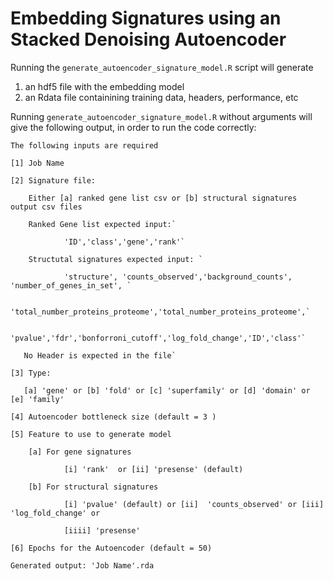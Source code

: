 # Embedding Signatures using an Stacked Denoising Autoencoder

Running the `generate_autoencoder_signature_model.R` script will generate 

1) an hdf5 file with the embedding model 
2) an Rdata file containining training data, headers, performance, etc  

Running `generate_autoencoder_signature_model.R` without arguments will give the following output, in order to run the code correctly: 

`The following inputs are required`

`[1] Job Name`

`[2] Signature file: `

        Either [a] ranked gene list csv or [b] structural signatures output csv files

        Ranked Gene list expected input:`
        
                'ID','class','gene','rank'`
        
        Structutal signatures expected input: `
        
                'structure', 'counts_observed','background_counts', 'number_of_genes_in_set', `
                
                'total_number_proteins_proteome','total_number_proteins_proteome',`
                
                'pvalue','fdr','bonforroni_cutoff','log_fold_change','ID','class'`
        
       No Header is expected in the file`

`[3] Type:`

       [a] 'gene' or [b] 'fold' or [c] 'superfamily' or [d] 'domain' or [e] 'family'

`[4] Autoencoder bottleneck size (default = 3 )`

`[5] Feature to use to generate model`

        [a] For gene signatures
        
                [i] 'rank'  or [ii] 'presense' (default) 
        
        [b] For structural signatures
        
                [i] 'pvalue' (default) or [ii]  'counts_observed' or [iii] 'log_fold_change' or
                
                [iiii] 'presense'

`[6] Epochs for the Autoencoder (default = 50)`

`Generated output: 'Job Name'.rda`




